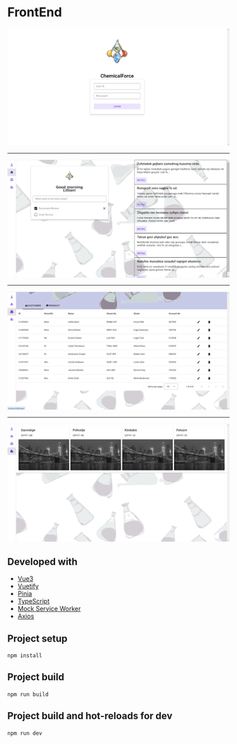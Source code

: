 # FrontEnd

![Login](./README/login.png)

---

![Home](./README/home.png)

---

![Deal](./README/deal.png)

---

![Area](./README/area.png)

## Developed with

- [Vue3](https://github.com/vuejs)
- [Vuetify](https://github.com/vuetifyjs/vuetify)
- [Pinia](https://github.com/vuejs/pinia)
- [TypeScript](https://github.com/microsoft/TypeScript)
- [Mock Service Worker](https://mswjs.io/)
- [Axios](https://axios-http.com/)

## Project setup

```
npm install
```

## Project build

```
npm run build
```

## Project build and hot-reloads for dev

```
npm run dev
```
